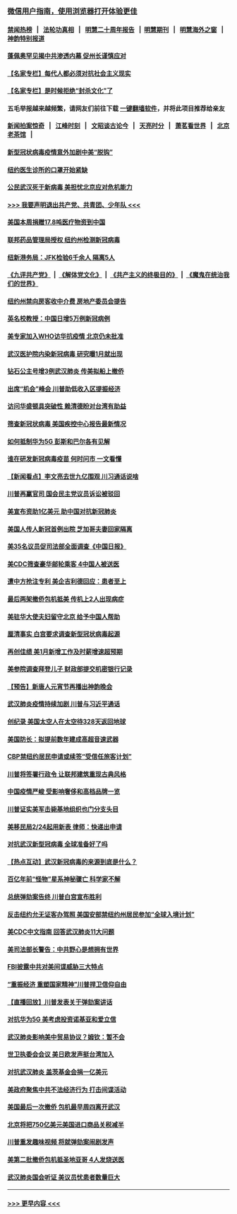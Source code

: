 ### [微信用户指南，使用浏览器打开体验更佳](https://github.com/gfw-breaker/banned-news1/blob/master/indexes/wechat-guide.md?t=0)
#### [禁闻热榜](热点新闻.md?t=0)  &nbsp;&nbsp;|&nbsp;&nbsp; [法轮功真相](https://github.com/gfw-breaker/truth/blob/master/README.md?t=0) &nbsp;&nbsp;|&nbsp;&nbsp; [明慧二十周年报告](https://github.com/gfw-breaker/mh-reports/blob/master/README.md?t=0) &nbsp;&nbsp;|&nbsp;&nbsp;[明慧期刊](https://github.com/gfw-breaker/mh-qikan) &nbsp;&nbsp;|&nbsp;&nbsp; [明慧海外之窗](https://github.com/gfw-breaker/mh-news/blob/master/README.md?t=0) &nbsp;&nbsp;|&nbsp;&nbsp; [神韵特别报道](https://github.com/gfw-breaker/mh-news/blob/master/shenyun.md?t=0)
#### [蓬佩奥罕见揭中共渗透内幕 促州长谨慎应对](../pages/nsc412/n11854685.md?t=02091411) 
#### [【名家专栏】每代人都必须对抗社会主义现实](../pages/nsc412/n11831412.md?t=02091411) 
#### [【名家专栏】是时候拒绝“封杀文化”了](../pages/nsc412/n11814093.md?t=02091411) 
#### 五毛举报越来越频繁，请网友们前往下载 [一键翻墙软件](https://github.com/gfw-breaker/ssr-accounts)，并将此项目推荐给亲友
#### [新闻拍案惊奇](https://github.com/gfw-breaker/banned-news1/blob/master/pages/link4.md) &nbsp;&nbsp;|&nbsp;&nbsp; [江峰时刻](https://github.com/gfw-breaker/banned-news1/blob/master/pages/link4.md) &nbsp;&nbsp;|&nbsp;&nbsp; [文昭谈古论今](https://github.com/gfw-breaker/banned-news1/blob/master/pages/link4.md) &nbsp;&nbsp;|&nbsp;&nbsp; [天亮时分](https://github.com/gfw-breaker/banned-news1/blob/master/pages/link4.md) &nbsp;&nbsp;|&nbsp;&nbsp; [萧茗看世界](https://github.com/gfw-breaker/banned-news1/blob/master/pages/link4.md) &nbsp;&nbsp;|&nbsp;&nbsp; [北京老茶馆](https://github.com/gfw-breaker/banned-news1/blob/master/pages/link4.md) &nbsp;&nbsp;|&nbsp;&nbsp; 
#### [新型冠状病毒疫情意外加剧中美“脱钩”](../pages/nsc412/n11854475.md?t=02091411) 
#### [纽约医生诊所的口罩开始紧缺](../pages/nsc412/n11853364.md?t=02091411) 
#### [公民武汉死于新病毒 美担忧北京应对危机能力](../pages/nsc412/n11854331.md?t=02091411) 
#### [>>> 我要声明退出共产党、共青团、少年队 <<<](https://github.com/begood0513/goodnews/blob/master/quit/letter.md) 
#### [美国本周捐赠17.8吨医疗物资到中国](../pages/nsc412/n11854269.md?t=02091411) 
#### [联邦药品管理局授权  纽约州检测新冠病毒](../pages/nsc412/n11853371.md?t=02091411) 
#### [纽新港务局：JFK检验6千余人  隔离5人](../pages/nsc412/n11853366.md?t=02091411) 
#### [《九评共产党》](https://github.com/begood0513/9ping.md/blob/master/README.md) &nbsp;|&nbsp; [《解体党文化》](../../../../jtdwh.md/blob/master/README.md)  &nbsp;|&nbsp; [《共产主义的终极目的》](../../../../gczydzjmd.md/blob/master/README.md) &nbsp;|&nbsp; [《魔鬼在统治我们的世界》](../../../../mgztzwmdsj.md/blob/master/README.md) 
#### [纽约州禁向房客收中介费  房地产委员会提告](../pages/nsc412/n11853360.md?t=02091411) 
#### [英名校教授：中国日增5万例新冠病例](../pages/nsc412/n11854174.md?t=02091411) 
#### [美专家加入WHO访华抗疫情 北京仍未批准](../pages/nsc412/n11854043.md?t=02091411) 
#### [武汉医护院内染新冠病毒 研究曝1月就出现](../pages/nsc412/n11852928.md?t=02091411) 
#### [钻石公主号增3例武汉肺炎 传美拟船上撤侨](../pages/nsc412/n11853240.md?t=02091411) 
#### [出席“机会”峰会 川普助低收入区提振经济](../pages/nsc412/n11853232.md?t=02091411) 
#### [访问华盛顿具突破性 赖清德盼对台湾有助益](../pages/nsc412/n11853129.md?t=02091411) 
#### [筛查新冠状病毒 美国疾控中心报告最新情况](../pages/nsc412/n11853070.md?t=02091411) 
#### [如何抵制华为5G 彭斯和巴尔各有见解](../pages/nsc412/n11852535.md?t=02091411) 
#### [谁在研发新冠病毒疫苗 何时问市 一文看懂](../pages/nsc412/n11852840.md?t=02091411) 
#### [【新闻看点】李文亮去世九亿围观 川习通话说啥](../pages/nsc412/n11852360.md?t=02091411) 
#### [川普再赢官司 国会民主党议员诉讼被驳回](../pages/nsc412/n11852287.md?t=02091411) 
#### [美宣布资助1亿美元 助中国对抗新冠肺炎](../pages/nsc412/n11852531.md?t=02091411) 
#### [美国人传人新冠首例出院 芝加哥夫妻回家隔离](../pages/nsc412/n11852452.md?t=02091411) 
#### [美35名议员促司法部全面调查《中国日报》](../pages/nsc412/n11852435.md?t=02091411) 
#### [美CDC筛查豪华邮轮乘客 4中国人被送医](../pages/nsc412/n11852085.md?t=02091411) 
#### [遭中方抢注专利 美企吉利德回应：患者至上](../pages/nsc412/n11852037.md?t=02091411) 
#### [最后两架撤侨包机抵美 传机上2人出现病症](../pages/nsc412/n11852173.md?t=02091411) 
#### [美驻华大使夫妇留守北京 给予中国人帮助](../pages/nsc412/n11852165.md?t=02091411) 
#### [厘清事实 白宫要求调查新型冠状病毒起源](../pages/nsc412/n11852106.md?t=02091411) 
#### [再创佳绩 美1月新增工作及时薪增速超预期](../pages/nsc412/n11852174.md?t=02091411) 
#### [美参院调查拜登儿子 财政部提交机密银行记录](../pages/nsc412/n11851808.md?t=02091411) 
#### [【预告】新唐人元宵节再播出神韵晚会](../pages/nsc412/n11843192.md?t=02091411) 
#### [武汉肺炎疫情持续加剧 川普与习近平通话](../pages/nsc412/n11851613.md?t=02091411) 
#### [创纪录 美国太空人在太空待328天返回地球](../pages/nsc412/n11851266.md?t=02091411) 
#### [美国防长：拟提前数年建成高超音速武器](../pages/nsc412/n11850959.md?t=02091411) 
#### [CBP禁纽约居民申请或续签“受信任旅客计划”](../pages/nsc412/n11850857.md?t=02091411) 
#### [川普将签署行政令 让联邦建筑重现古典风格](../pages/nsc412/n11850654.md?t=02091411) 
#### [中国疫情严峻 受影响奢侈和高档品牌一览](../pages/nsc412/n11850319.md?t=02091411) 
#### [川普证实美军击毙基地组织也门分支头目](../pages/nsc412/n11850383.md?t=02091411) 
#### [美移民局2/24起用新表 律师：快递出申请](../pages/nsc412/n11848220.md?t=02091411) 
#### [对抗武汉新型冠病毒 全球准备好了吗](../pages/nsc412/n11850142.md?t=02091411) 
#### [【热点互动】武汉新冠病毒的来源到底是什么？](../pages/nsc412/n11849749.md?t=02091411) 
#### [百亿年前“怪物”星系神秘骤亡 科学家不解](../pages/nsc412/n11849863.md?t=02091411) 
#### [总统弹劾案告终 川普白宫宣布胜利](../pages/nsc412/n11849985.md?t=02091411) 
#### [反击纽约允无证客办驾照  美国安部禁纽约州居民参加“全球入境计划”](../pages/nsc412/n11849828.md?t=02091411) 
#### [美CDC中文指南 回答武汉肺炎11大问题](../pages/nsc412/n11849703.md?t=02091411) 
#### [美司法部长警告：中共野心是想拥有世界](../pages/nsc412/n11849769.md?t=02091411) 
#### [FBI披露中共对美间谍威胁三大特点](../pages/nsc412/n11849700.md?t=02091411) 
#### [“重振经济 重塑国家精神”川普捍卫信仰自由](../pages/nsc412/n11849641.md?t=02091411) 
#### [【直播回放】川普发表关于弹劾案讲话](../pages/nsc412/n11849472.md?t=02091411) 
#### [对抗华为5G 美考虑投资诺基亚和爱立信](../pages/nsc412/n11849510.md?t=02091411) 
#### [武汉肺炎影响美中贸易协议？姆钦：暂不会](../pages/nsc412/n11849497.md?t=02091411) 
#### [世卫执委会会议 美日欧发声挺台湾加入](../pages/nsc412/n11849433.md?t=02091411) 
#### [对抗武汉肺炎 盖茨基金会捐一亿美元](../pages/nsc412/n11848953.md?t=02091411) 
#### [美政府聚焦中共不法经济行为 打击间谍活动](../pages/nsc412/n11849322.md?t=02091411) 
#### [美国最后一次撤侨 包机最早周四离开武汉](../pages/nsc412/n11849395.md?t=02091411) 
#### [北京将把750亿美元美国进口商品关税减半](../pages/nsc412/n11848896.md?t=02091411) 
#### [川普重发趣味视频 将就弹劾案闹剧发声](../pages/nsc412/n11848715.md?t=02091411) 
#### [美第二批撤侨包机抵圣地亚哥 4人发烧送医](../pages/nsc412/n11847923.md?t=02091411) 
#### [武汉肺炎国会听证 美议员忧患者数量巨大](../pages/nsc412/n11844851.md?t=02091411) 

----
#### [ >>> 更早内容 <<< ](../indexes/nsc412-earlier.md)
